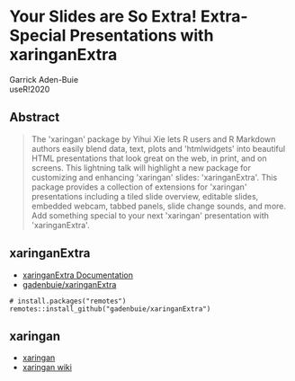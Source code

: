 # Your Slides are So Extra! Extra-Special Presentations with xaringanExtra

Garrick Aden-Buie  
useR!2020

## Abstract

> The 'xaringan' package by Yihui Xie lets R users and R Markdown authors easily 
blend data, text, plots and 'htmlwidgets' into beautiful HTML presentations that
look great on the web, in print, and on screens. This lightning talk will 
highlight a new package for customizing and enhancing 'xaringan' slides: 
'xaringanExtra'. This package provides a collection of extensions for 'xaringan'
presentations including a tiled slide overview, editable slides, embedded
webcam, tabbed panels, slide change sounds, and more. Add something special to 
your next 'xaringan' presentation with 'xaringanExtra'.

## xaringanExtra

- [xaringanExtra Documentation](https://pkg.garrickadenbuie.com/xaringanExtra)
- [gadenbuie/xaringanExtra](https://github.com/gadenbuie/xaringanExtra)

```{r}
# install.packages("remotes")
remotes::install_github("gadenbuie/xaringanExtra")
```

## xaringan

- [xaringan](https://slides.yihui.org/xaringan)  
- [xaringan wiki](https://github.com/yihui/xaringan/wiki)
